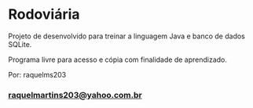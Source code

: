 # Rodoviária

Projeto de desenvolvido para treinar a linguagem Java e banco de dados SQLite.

Programa livre para acesso e cópia com finalidade de aprendizado. 

Por: raquelms203 
### raquelmartins203@yahoo.com.br ###

